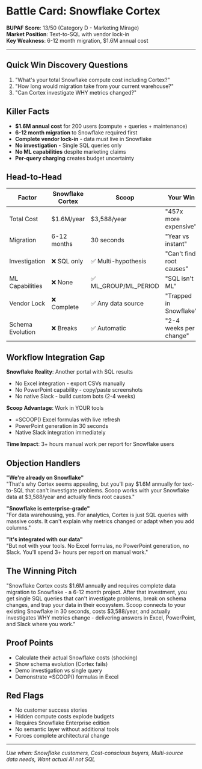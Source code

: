 # Battle Card: Snowflake Cortex

**BUPAF Score**: 13/50 (Category D - Marketing Mirage)  
**Market Position**: Text-to-SQL with vendor lock-in  
**Key Weakness**: 6-12 month migration, $1.6M annual cost

---

## Quick Win Discovery Questions
1. "What's your total Snowflake compute cost including Cortex?"
2. "How long would migration take from your current warehouse?"
3. "Can Cortex investigate WHY metrics changed?"

## Killer Facts
- **$1.6M annual cost** for 200 users (compute + queries + maintenance)
- **6-12 month migration** to Snowflake required first
- **Complete vendor lock-in** - data must live in Snowflake
- **No investigation** - Single SQL queries only
- **No ML capabilities** despite marketing claims
- **Per-query charging** creates budget uncertainty

## Head-to-Head

| Factor | Snowflake Cortex | Scoop | Your Win |
|--------|------------------|-------|----------|
| Total Cost | $1.6M/year | $3,588/year | "457x more expensive" |
| Migration | 6-12 months | 30 seconds | "Year vs instant" |
| Investigation | ❌ SQL only | ✅ Multi-hypothesis | "Can't find root causes" |
| ML Capabilities | ❌ None | ✅ ML_GROUP/ML_PERIOD | "SQL isn't ML" |
| Vendor Lock | ❌ Complete | ✅ Any data source | "Trapped in Snowflake" |
| Schema Evolution | ❌ Breaks | ✅ Automatic | "2-4 weeks per change" |

## Workflow Integration Gap

**Snowflake Reality**: Another portal with SQL results
- No Excel integration - export CSVs manually
- No PowerPoint capability - copy/paste screenshots
- No native Slack - build custom bots (2-4 weeks)

**Scoop Advantage**: Work in YOUR tools
- =SCOOP() Excel formulas with live refresh
- PowerPoint generation in 30 seconds
- Native Slack integration immediately

**Time Impact**: 3+ hours manual work per report for Snowflake users

## Objection Handlers

**"We're already on Snowflake"**  
"That's why Cortex seems appealing, but you'll pay $1.6M annually for text-to-SQL that can't investigate problems. Scoop works with your Snowflake data at $3,588/year and actually finds root causes."

**"Snowflake is enterprise-grade"**  
"For data warehousing, yes. For analytics, Cortex is just SQL queries with massive costs. It can't explain why metrics changed or adapt when you add columns."

**"It's integrated with our data"**  
"But not with your tools. No Excel formulas, no PowerPoint generation, no Slack. You'll spend 3+ hours per report on manual work."

## The Winning Pitch
"Snowflake Cortex costs $1.6M annually and requires complete data migration to Snowflake - a 6-12 month project. After that investment, you get single SQL queries that can't investigate problems, break on schema changes, and trap your data in their ecosystem. Scoop connects to your existing Snowflake in 30 seconds, costs $3,588/year, and actually investigates WHY metrics change - delivering answers in Excel, PowerPoint, and Slack where you work."

## Proof Points
- Calculate their actual Snowflake costs (shocking)
- Show schema evolution (Cortex fails)
- Demo investigation vs single query
- Demonstrate =SCOOP() formulas in Excel

## Red Flags
- No customer success stories
- Hidden compute costs explode budgets
- Requires Snowflake Enterprise edition
- No semantic layer without additional tools
- Forces complete architectural change

---

*Use when: Snowflake customers, Cost-conscious buyers, Multi-source data needs, Want actual AI not SQL*